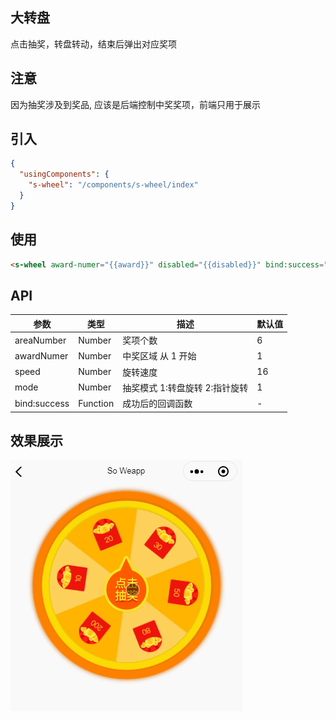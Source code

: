 ## 大转盘

点击抽奖，转盘转动，结束后弹出对应奖项

## 注意

因为抽奖涉及到奖品, 应该是后端控制中奖奖项，前端只用于展示

## 引入

```json
{
  "usingComponents": {
    "s-wheel": "/components/s-wheel/index"
  }
}
```

## 使用

```html
<s-wheel award-numer="{{award}}" disabled="{{disabled}}" bind:success="wheelSuccess"></s-wheel>
```

## API

| 参数         | 类型     | 描述                           | 默认值 |
| ------------ | -------- | ------------------------------ | ------ |
| areaNumber   | Number   | 奖项个数                       | 6      |
| awardNumer   | Number   | 中奖区域 从 1 开始             | 1      |
| speed        | Number   | 旋转速度                       | 16     |
| mode         | Number   | 抽奖模式 1:转盘旋转 2:指针旋转 | 1      |
| bind:success | Function | 成功后的回调函数               | -      |

## 效果展示

![logo](../_images/1.gif)
